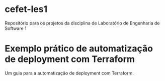 # cefet-les1
Repositório para os projetos da disciplina de Laboratório de Engenharia de Software 1

# Exemplo prático de automatização de deployment com Terraform
Um guia para a automatização de deployment com Terraform.
